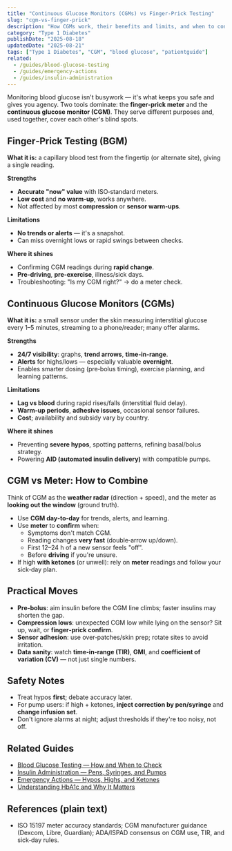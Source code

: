 ```yaml
---
title: "Continuous Glucose Monitors (CGMs) vs Finger-Prick Testing"
slug: "cgm-vs-finger-prick"
description: "How CGMs work, their benefits and limits, and when to confirm with a finger-prick test."
category: "Type 1 Diabetes"
publishDate: "2025-08-18"
updatedDate: "2025-08-21"
tags: ["Type 1 Diabetes", "CGM", "blood glucose", "patientguide"]
related:
  - /guides/blood-glucose-testing
  - /guides/emergency-actions
  - /guides/insulin-administration
---
```


Monitoring blood glucose isn't busywork — it's what keeps you safe and gives you agency. Two tools dominate: the **finger‑prick meter** and the **continuous glucose monitor (CGM)**. They serve different purposes and, used together, cover each other's blind spots.

## Finger‑Prick Testing (BGM)
**What it is:** a capillary blood test from the fingertip (or alternate site), giving a single reading.

**Strengths**
- **Accurate "now" value** with ISO‑standard meters.
- **Low cost** and **no warm‑up**, works anywhere.
- Not affected by most **compression** or **sensor warm‑ups**.

**Limitations**
- **No trends or alerts** — it's a snapshot.
- Can miss overnight lows or rapid swings between checks.

**Where it shines**
- Confirming CGM readings during **rapid change**.
- **Pre‑driving**, **pre‑exercise**, illness/sick days.
- Troubleshooting: "Is my CGM right?" → do a meter check.

## Continuous Glucose Monitors (CGMs)
**What it is:** a small sensor under the skin measuring interstitial glucose every 1–5 minutes, streaming to a phone/reader; many offer alarms.

**Strengths**
- **24/7 visibility**: graphs, **trend arrows**, **time‑in‑range**.
- **Alerts** for highs/lows — especially valuable **overnight**.
- Enables smarter dosing (pre‑bolus timing), exercise planning, and learning patterns.

**Limitations**
- **Lag vs blood** during rapid rises/falls (interstitial fluid delay).
- **Warm‑up periods**, **adhesive issues**, occasional sensor failures.
- **Cost**; availability and subsidy vary by country.

**Where it shines**
- Preventing **severe hypos**, spotting patterns, refining basal/bolus strategy.
- Powering **AID (automated insulin delivery)** with compatible pumps.

## CGM vs Meter: How to Combine
Think of CGM as the **weather radar** (direction + speed), and the meter as **looking out the window** (ground truth).

- Use **CGM day‑to‑day** for trends, alerts, and learning.  
- Use **meter** to **confirm** when:
  - Symptoms don't match CGM.
  - Reading changes **very fast** (double‑arrow up/down).
  - First 12–24 h of a new sensor feels "off".
  - Before **driving** if you're unsure.
- If high **with ketones** (or unwell): rely on **meter** readings and follow your sick‑day plan.

## Practical Moves
- **Pre‑bolus**: aim insulin before the CGM line climbs; faster insulins may shorten the gap.  
- **Compression lows**: unexpected CGM low while lying on the sensor? Sit up, wait, or **finger‑prick confirm**.  
- **Sensor adhesion**: use over‑patches/skin prep; rotate sites to avoid irritation.  
- **Data sanity**: watch **time‑in‑range (TIR)**, **GMI**, and **coefficient of variation (CV)** — not just single numbers.

## Safety Notes
- Treat hypos **first**; debate accuracy later.  
- For pump users: if high + ketones, **inject correction by pen/syringe** and **change infusion set**.  
- Don't ignore alarms at night; adjust thresholds if they're too noisy, not off.

## Related Guides
- [Blood Glucose Testing — How and When to Check](/guides/blood-glucose-testing/)
- [Insulin Administration — Pens, Syringes, and Pumps](/guides/insulin-administration/)
- [Emergency Actions — Hypos, Highs, and Ketones](/guides/emergency-actions/)
- [Understanding HbA1c and Why It Matters](/guides/understanding-hba1c/)


## References (plain text)
- ISO 15197 meter accuracy standards; CGM manufacturer guidance (Dexcom, Libre, Guardian); ADA/ISPAD consensus on CGM use, TIR, and sick‑day rules.
